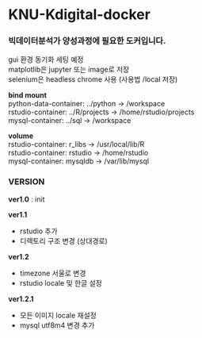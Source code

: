 # KNU-Kdigital-docker 
### 빅데이터분석가 양성과정에 필요한 도커입니다.</br>


gui 환경 동기화 세팅 예정</br>
matplotlib은 jupyter 또는 image로 저장</br>
selenium은 headless chrome 사용 (사용법 /local 저장)</br>


**bind mount**</br>
python-data-container: ../python -> /workspace</br>
rstudio-container: ../R/projects -> /home/rstudio/projects</br>
mysql-container: ../sql -> /workspace</br>

**volume**</br>
rstudio-container: r_libs -> /usr/local/lib/R</br>
rstudio-container: rstudio -> /home/rstudio</br>
mysql-container: mysqldb -> /var/lib/mysql</br>
### VERSION

**ver1.0** : init

**ver1.1**
- rstudio 추가
- 디렉토리 구조 변경 (상대경로)

**ver1.2**
- timezone 서울로 변경
- rstudio locale 및 한글 설정

**ver1.2.1**
- 모든 이미지 locale 재설정
- mysql utf8m4 변경 추가